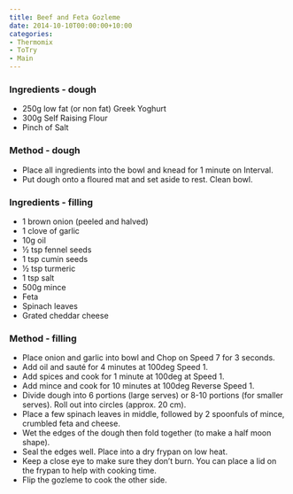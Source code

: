 ```yaml
---
title: Beef and Feta Gozleme
date: 2014-10-10T00:00:00+10:00
categories:
- Thermomix
- ToTry
- Main
---
```









### Ingredients - dough

* 250g low fat (or non fat) Greek Yoghurt
* 300g Self Raising Flour
* Pinch of Salt

### Method - dough

* Place all ingredients into the bowl and knead for 1 minute on Interval.
* Put dough onto a floured mat and set aside to rest. Clean bowl.

### Ingredients - filling

* 1 brown onion (peeled and halved)
* 1 clove of garlic
* 10g oil
* ½ tsp fennel seeds
* 1 tsp cumin seeds
* ½ tsp turmeric
* 1 tsp salt
* 500g mince
* Feta
* Spinach leaves
* Grated cheddar cheese

### Method - filling

* Place onion and garlic into bowl and Chop on Speed 7 for 3 seconds.  
* Add oil and sauté for 4 minutes at 100deg Speed 1.
* Add spices and cook for 1 minute at 100deg at Speed 1.
* Add mince and cook for 10 minutes at 100deg Reverse Speed 1.
* Divide dough into 6 portions (large serves) or 8-10 portions (for smaller serves). Roll out into circles (approx. 20 cm).  
* Place a few spinach leaves in middle, followed by 2 spoonfuls of mince, crumbled feta and cheese.  
* Wet the edges of the dough then fold together (to make a half moon shape).  
* Seal the edges well.  Place into a dry frypan on low heat.  
* Keep a close eye to make sure they don’t burn.  You can place a lid on the frypan to help with cooking time.  
* Flip the gozleme to cook the other side.
